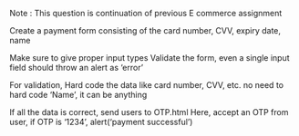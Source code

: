 Note : This question is continuation of previous E commerce assignment

Create a payment form consisting of the card number, CVV, expiry date, name

Make sure to give proper input types
Validate the form, even a single input field should throw an alert as ‘error’

For validation, Hard code the data like card number, CVV, etc. no need to hard code ‘Name’, it can be anything

If all the data is correct, send users to OTP.html Here, accept an OTP from user, if OTP is ‘1234’, alert(‘payment successful’)